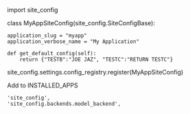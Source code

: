 import site_config

class MyAppSiteConfig(site_config.SiteConfigBase):

    application_slug = "myapp"
    application_verbose_name = "My Application"

    def get_default_config(self):
        return {"TESTB":"JOE JAZ", "TESTC":"RETURN TESTC"}


site_config.settings.config_registry.register(MyAppSiteConfig)



Add to INSTALLED_APPS

    'site_config',
    'site_config.backends.model_backend',